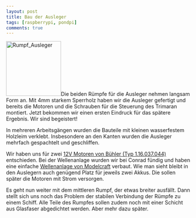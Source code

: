 ```yaml
---
layout: post
title: Bau der Ausleger
tags: [raspberrypi, pondpi]
comments: true
---
```


<p><a href="http://meinjens.de/wp-content/uploads/2016/04/Rumpf_Ausleger.jpg"><img class="alignleft wp-image-105 size-thumbnail" src="http://meinjens.de/wp-content/uploads/2016/04/Rumpf_Ausleger-150x150.jpg" alt="Rumpf_Ausleger" width="150" height="150" /></a>Die beiden Rümpfe für die Ausleger nehmen langsam Form an. Mit 4mm starkem Sperrholz haben wir die Ausleger gefertigt und bereits die Motoren und die Schrauben für die Steuerung des Trimaran montiert. Jetzt bekommen wir einen ersten Eindruck für das spätere Ergebnis. Wir sind begeistert!<br /><!--more--></p>
<p>In mehreren Arbeitsgängen wurden die Bauteile mit kleinen wasserfestem Holzleim verklebt. Insbesondere an den Kanten wurden die Ausleger mehrfach gespachtelt und geschliffen.</p>
<p>Wir haben uns für zwei <a href="https://www.respotec.de/motore-und-pumpen/motore-gleichstrom/motor-116037044.php" target="_blank" rel="noopener">12V Motoren von Bühler (Typ 1.16.037.044)</a> entschieden. Bei der Wellenanlage wurden wir bei Conrad fündig und haben eine einfache <a href="https://www.conrad.de/de/modelcraft-schiffsantriebe-3003-222556.html" target="_blank" rel="noopener">Wellenanlage von Modelcraft</a> verbaut. Wie man sieht bleibt in den Auslegern auch genügend Platz für jeweils zwei Akkus. Die sollen später die Motoren mit Strom versorgen.</p>
<p>Es geht nun weiter mit dem mittleren Rumpf, der etwas breiter ausfällt. Dann stellt sich uns noch das Problem der stabilen Verbindung der Rümpfe zu einem Schiff. Alle Teile des Rumpfes sollen zudem noch mit einer Schicht aus Glasfaser abgedichtet werden. Aber mehr dazu später.</p>